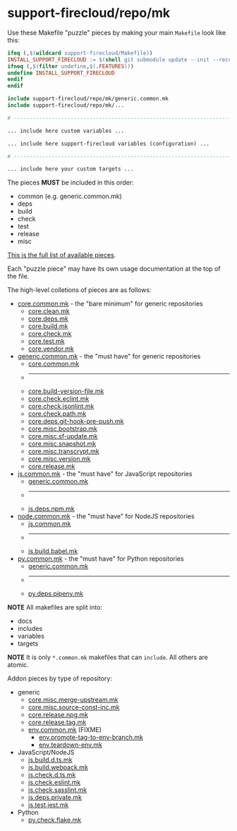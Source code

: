 # support-firecloud/repo/mk

Use these Makefile "puzzle" pieces by making your main `Makefile` look like this:

```Makefile
ifeq (,$(wildcard support-firecloud/Makefile))
INSTALL_SUPPORT_FIRECLOUD := $(shell git submodule update --init --recursive support-firecloud)
ifneq (,$(filter undefine,$(.FEATURES)))
undefine INSTALL_SUPPORT_FIRECLOUD
endif
endif

include support-firecloud/repo/mk/generic.common.mk
include support-firecloud/repo/mk/...

# ------------------------------------------------------------------------------

... include here custom variables ...

... include here support-firecloud variables (configuration) ...

# ------------------------------------------------------------------------------

... include here your custom targets ...

```

The pieces **MUST** be included in this order:

* common (e.g. generic.common.mk)
* deps
* build
* check
* test
* release
* misc

[This is the full list of available pieces](./).

Each "puzzle piece" may have its own usage documentation at the top of the file.

The high-level colletions of pieces are as follows:

* [core.common.mk](core.common.mk) - the "bare minimum" for generic repositories
  * [core.clean.mk](core.clean.mk)
  * [core.deps.mk](core.deps.mk)
  * [core.build.mk](core.build.mk)
  * [core.check.mk](core.check.mk)
  * [core.test.mk](core.test.mk)
  * [core.vendor.mk](core.vendor.mk)
* [generic.common.mk](generic.common.mk) - the "must have" for generic repositories
  * [core.common.mk](core.common.mk)
  * ---
  * [core.build-version-file.mk](core.build-version-file.mk)
  * [core.check.eclint.mk](core.check.eclint.mk)
  * [core.check.jsonlint.mk](core.check.jsonlint.mk)
  * [core.check.path.mk](core.check.path.mk)
  * [core.deps.git-hook-pre-push.mk](core.deps.git-hook-pre-push.mk)
  * [core.misc.bootstrap.mk](core.misc.bootstrap.mk)
  * [core.misc.sf-update.mk](core.misc.sf-update.mk)
  * [core.misc.snapshot.mk](core.misc.snapshot.mk)
  * [core.misc.transcrypt.mk](core.misc.transcrypt.mk)
  * [core.misc.version.mk](core.misc.version.mk)
  * [core.release.mk](core.release.mk)
* [js.common.mk](js.common.mk) - the "must have" for JavaScript repositories
  * [generic.common.mk](generic.common.mk)
  * ---
  * [js.deps.npm.mk](js.deps.npm.mk)
* [node.common.mk](node.common.mk) - the "must have" for NodeJS repositories
  * [js.common.mk](js.common.mk)
  * ---
  * [js.build.babel.mk](js.build.babel.mk)
* [py.common.mk](py.common.mk) - the "must have" for Python repositories
  * [generic.common.mk](generic.common.mk)
  * ---
  * [py.deps.pipenv.mk](py.deps.pipenv.mk)

**NOTE** All makefiles are split into:

* docs
* includes
* variables
* targets

**NOTE** It is only `*.common.mk` makefiles that can `include`. All others are atomic.

Addon pieces by type of repository:
* generic
  * [core.misc.merge-upstream.mk](core.misc.merge-upstream.mk)
  * [core.misc.source-const-inc.mk](core.misc.source-const-inc.mk)
  * [core.release.npg.mk](core.release.npg.mk)
  * [core.release.tag.mk](core.release.tag.mk)
  * [env.common.mk](env.common.mk) (FIXME)
    * [env.promote-tag-to-env-branch.mk](env.promote-tag-to-env-branch.mk)
    * [env.teardown-env.mk](env.teardown-env.mk)
* JavaScript/NodeJS
  * [js.build.d.ts.mk](js.build.d.ts.mk)
  * [js.build.webpack.mk](js.build.webpack.mk)
  * [js.check.d.ts.mk](js.check.d.ts.mk)
  * [js.check.eslint.mk](js.check.eslint.mk)
  * [js.check.sasslint.mk](js.check.sasslint.mk)
  * [js.deps.private.mk](js.deps.private.mk)
  * [js.test.jest.mk](js.test.jest.mk)
* Python
  * [py.check.flake.mk](py.check.flake.mk)
